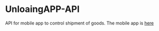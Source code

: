 # UnloaingAPP-API

API for mobile app to control shipment of goods.
The mobile app is [here](https://github.com/Vlad202/UnloaingAPP/)
